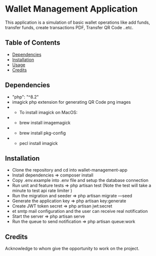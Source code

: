 # Wallet Management Application
This application is a simulation of basic wallet operations like add funds, transfer funds, create transactions PDF, Transfer QR Code  ..etc. 

## Table of Contents
- [Dependencies](#dependencies)
- [Installation](#installation)
- [Usage](#usage)
- [Credits](#credits)

## Dependencies
- "php": "^8.2"
- imagick php extension for generating QR Code png images
- - To install imagick on MacOS:
- - brew install imagemagick
- - brew install pkg-config
- - pecl install imagick 

## Installation
- Clone the repository and cd into wallet-management-app
- Install dependencies => composer install 
- Copy .env.example into .env file and setup the database connection 
- Run unit and feature tests => php artisan test  (Note the test will take a minute to test api rate limiter )
- Run the migration and seeder => php artisan migrate  —seed
- Generate the application key => php artisan key:generate
- Create JWT token secret =>  php artisan jwt:secret
- et smtp mail configuration and the user can receive real notification 
- Start the server => php artisan serve
- Run the queue to send notification => php artisan queue:work

## Credits
Acknowledge to whom give the opportunity to work on the project.

